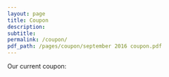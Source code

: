 ```yaml
---
layout: page
title: Coupon
description:
subtitle:
permalink: /coupon/
pdf_path: /pages/coupon/september 2016 coupon.pdf
---
```



Our current coupon: